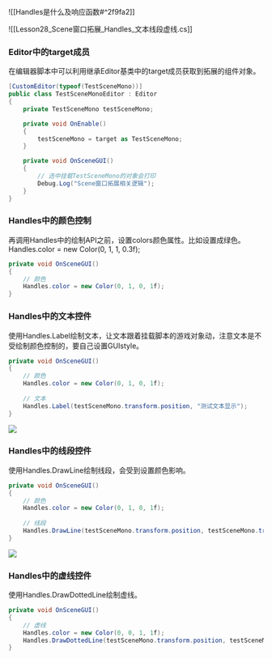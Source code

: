 ![[Handles是什么及响应函数#^2f9fa2]]

![[Lesson28_Scene窗口拓展_Handles_文本线段虚线.cs]]

### Editor中的target成员
在编辑器脚本中可以利用继承Editor基类中的target成员获取到拓展的组件对象。
```cs
[CustomEditor(typeof(TestSceneMono))]
public class TestSceneMonoEditor : Editor
{
    private TestSceneMono testSceneMono;

    private void OnEnable()
    {
        testSceneMono = target as TestSceneMono;
    }

    private void OnSceneGUI()
    {
        // 选中挂载TestSceneMono的对象会打印
        Debug.Log("Scene窗口拓展相关逻辑");
    }
}
```
### Handles中的颜色控制
再调用Handles中的绘制API之前，设置colors颜色属性。比如设置成绿色。  
Handles.color = new Color(0, 1, 1, 0.3f);
```cs
private void OnSceneGUI()
{
    // 颜色
    Handles.color = new Color(0, 1, 0, 1f);
}
```
### Handles中的文本控件
使用Handles.Label绘制文本，让文本跟着挂载脚本的游戏对象动，注意文本是不受绘制颜色控制的，要自己设置GUIstyle。
```cs
private void OnSceneGUI()
{    
    // 颜色
    Handles.color = new Color(0, 1, 0, 1f);
    
    // 文本
    Handles.Label(testSceneMono.transform.position, "测试文本显示");
}
```

![](https://linwentao785293209.github.io/images/%E7%BC%96%E8%BE%91%E5%99%A8%E6%8B%93%E5%B1%95/Unity/%E5%8E%9F%E7%94%9F%E7%BC%96%E8%BE%91%E5%99%A8%E6%8B%93%E5%B1%95/01.%E5%8E%9F%E7%94%9F%E7%BC%96%E8%BE%91%E5%99%A8%E6%8B%93%E5%B1%95%E5%9F%BA%E7%A1%80%E7%9F%A5%E8%AF%86/28.Scene%E7%AA%97%E5%8F%A3%E6%8B%93%E5%B1%95-Handles-%E6%96%87%E6%9C%AC%E7%BA%BF%E6%AE%B5%E8%99%9A%E7%BA%BF/1.png)

### Handles中的线段控件
使用Handles.DrawLine绘制线段，会受到设置颜色影响。
```cs
private void OnSceneGUI()
{  
    // 颜色
    Handles.color = new Color(0, 1, 0, 1f);
   
    // 线段
    Handles.DrawLine(testSceneMono.transform.position, testSceneMono.transform.position + testSceneMono.transform.right * 5, 5);
}
```

![](https://linwentao785293209.github.io/images/%E7%BC%96%E8%BE%91%E5%99%A8%E6%8B%93%E5%B1%95/Unity/%E5%8E%9F%E7%94%9F%E7%BC%96%E8%BE%91%E5%99%A8%E6%8B%93%E5%B1%95/01.%E5%8E%9F%E7%94%9F%E7%BC%96%E8%BE%91%E5%99%A8%E6%8B%93%E5%B1%95%E5%9F%BA%E7%A1%80%E7%9F%A5%E8%AF%86/28.Scene%E7%AA%97%E5%8F%A3%E6%8B%93%E5%B1%95-Handles-%E6%96%87%E6%9C%AC%E7%BA%BF%E6%AE%B5%E8%99%9A%E7%BA%BF/2.png)

### Handles中的虚线控件
使用Handles.DrawDottedLine绘制虚线。
```cs
private void OnSceneGUI()
{
    // 虚线
    Handles.color = new Color(0, 0, 1, 1f);
    Handles.DrawDottedLine(testSceneMono.transform.position, testSceneMono.transform.position + testSceneMono.transform.forward * 5, 5);
}
```